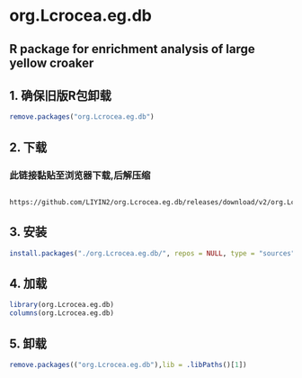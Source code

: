 # org.Lcrocea.eg.db

## R package for enrichment analysis of large yellow croaker

## 1. 确保旧版R包卸载

```r
remove.packages("org.Lcrocea.eg.db")
```

## 2. 下载

### 此链接黏贴至浏览器下载,后解压缩

```

https://github.com/LIYIN2/org.Lcrocea.eg.db/releases/download/v2/org.Lcrocea.eg.db_20240602.zip
```

## 3. 安装

```r
install.packages("./org.Lcrocea.eg.db/", repos = NULL, type = "sources")
```

## 4. 加载

```r
library(org.Lcrocea.eg.db)
columns(org.Lcrocea.eg.db)
```

## 5. 卸载

```r
remove.packages(("org.Lcrocea.eg.db"),lib = .libPaths()[1])
```
